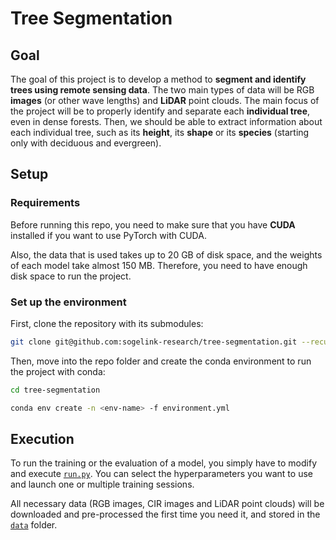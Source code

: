 # Tree Segmentation

## Goal

The goal of this project is to develop a method to **segment and identify trees using remote sensing data**. The two main types of data will be RGB **images** (or other wave lengths) and **LiDAR** point clouds. The main focus of the project will be to properly identify and separate each **individual tree**, even in dense forests. Then, we should be able to extract information about each individual tree, such as its **height**, its **shape** or its **species** (starting only with deciduous and evergreen).

## Setup

### Requirements

Before running this repo, you need to make sure that you have **CUDA** installed if you want to use PyTorch with CUDA.

Also, the data that is used takes up to 20 GB of disk space, and the weights of each model take almost 150 MB. Therefore, you need to have enough disk space to run the project.

### Set up the environment

First, clone the repository with its submodules:

```bash
git clone git@github.com:sogelink-research/tree-segmentation.git --recursive
```

Then, move into the repo folder and create the conda environment to run the project with conda:

```bash
cd tree-segmentation

conda env create -n <env-name> -f environment.yml
```

## Execution

To run the training or the evaluation of a model, you simply have to modify and execute [`run.py`](src/run.py). You can select the hyperparameters you want to use and launch one or multiple training sessions.

All necessary data (RGB images, CIR images and LiDAR point clouds) will be downloaded and pre-processed the first time you need it, and stored in the [`data`](data) folder.
